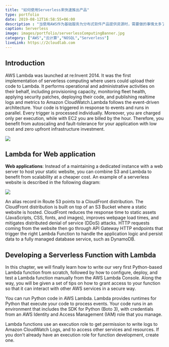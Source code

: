 ```yaml
---
title: "如何使用Serverless来快速推出产品"
type: portfolio
date: 2019-08-12T16:58:55+06:00
description : "当使用AWS作为基础服务为分布式软件产品提供资源时，需要做的事情太多了。有时需要查看使用AWS服务的费用、有时需要在dev环境中测试研发的功能、有时需要在stage环境中模拟prod环境的运行情况、有时需要在prod环境中上线新功能。如果研发团队里有100人都能对AWS进行各种个样的操作，那么后果是非常混乱不堪的：比如，有些成员的操作导致prod环境奔溃了、有些成员完成测试时忘记销毁资源最终导致费用变高、甚至没有察觉外来攻击者使用了企业的AWS资源等。为了杜绝这些情况发生，企业在使用AWS服务之前，需要为研发团队构建一套有效的AWS账号体系。本文将围绕如何构建企业级AWS账号体系展开，最终提供一套可实施的方案。"
caption: Serverless
image: images/portfolio/serverlessComputingBanner.jpg
category: ["AWS","云计算","NOSQL","Serverless"]
liveLink: https://2cloudlab.com
---
```


## Introduction

AWS Lambda was launched at re:Invent 2014. It was the first implementation of serverless computing where users could upload their code to Lambda. It performs operational and administrative activities on their behalf, including provisioning capacity, monitoring fleet health, applying security patches, deploying their code, and publishing realtime logs and metrics to Amazon CloudWatch.Lambda follows the event-driven architecture. Your code is triggered in response to events and runs in parallel. Every trigger is processed individually. Moreover, you are charged only per execution, while with EC2 you are billed by the hour. Therefore, you benefit from autoscaling and fault-tolerance for your application with low cost and zero upfront infrastructure investment.

![](http://localhost:1313/images/blog/source-events-of-lambda.png)

## Lambda for Web application

**Web applications**: Instead of a maintaining a dedicated instance with a web server to host your static website, you can combine S3 and Lambda to benefit from scalability at a cheaper cost. An example of a serverless website is described in the following diagram:

![](http://localhost:1313/images/blog/web-application-for-lambda.png)

An alias record in Route 53 points to a CloudFront distribution. The CloudFront distribution is built on top of an S3 Bucket where a static website is hosted. CloudFront reduces the response time to static assets (JavaScripts, CSS, fonts, and images), improves webpage load times, and mitigates distributed denial of service (DDoS) attacks. HTTP requests coming from the website then go through API Gateway HTTP endpoints that trigger the right Lambda Function to handle the application logic and persist data to a fully managed database service, such as DynamoDB. 

## Developing a Serverless Function with Lambda

In this chapter, we will finally learn how to write our very first Python-based Lambda function from scratch, followed by how to configure, deploy, and test a Lambda function manually from the AWS Lambda Console. Along the way, you will be given a set of tips on how to grant access to your function so that it can interact with other AWS services in a secure way.

You can run Python code in AWS Lambda. Lambda provides runtimes for Python that execute your code to process events. Your code runs in an environment that includes the SDK for Python (Boto 3), with credentials from an AWS Identity and Access Management (IAM) role that you manage.

Lambda functions use an execution role to get permission to write logs to Amazon CloudWatch Logs, and to access other services and resources. If you don't already have an execution role for function development, create one.